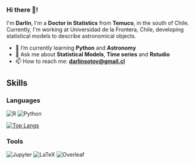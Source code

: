 ### Hi there 👋!
I'm **Darlin**, I'm a **Doctor in Statistics** from **Temuco**, in the south of Chile. Currently, I'm working at Universidad de la Frontera, Chile,  developing statistical models to describe astronomical objects.

- 🌱 I’m currently learning **Python** and **Astronomy**
- 💬 Ask me about **Statistical Models**, **Time series** and **Rstudio**
- 📫 How to reach me: **darlinsotov@gmail.cl**

## Skills
### Languages
![R](https://img.shields.io/badge/RStudio-75AADB?style=for-the-badge&logo=RStudio&logoColor=white)
![Python](https://img.shields.io/badge/Python-FFD43B?style=for-the-badge&logo=python&logoColor=darkgreen)

[![Top Langs](https://github-readme-stats.vercel.app/api/top-langs/?username=darlinsoto&layout=compact)](https://github.com/anuraghazra/github-readme-stats)

### Tools
![Jupyter](https://img.shields.io/badge/Jupyter-F37626.svg?&style=for-the-badge&logo=Jupyter&logoColor=white)
![LaTeX](https://img.shields.io/badge/LaTeX-47A141?style=for-the-badge&logo=LaTeX&logoColor=white)
![Overleaf](https://img.shields.io/badge/Overleaf-47A141?style=for-the-badge&logo=Overleaf&logoColor=white)

<!--


### Frameworks and libraries
![Tensorflow](https://img.shields.io/badge/Tensorflow-FF6F00?style=for-the-badge&logo=Tensorflow&logoColor=white)
![Pandas](https://img.shields.io/badge/Pandas-2C2D72?style=for-the-badge&logo=pandas&logoColor=white)
![Numba](https://img.shields.io/badge/Numba-00A3E0?style=for-the-badge&logo=Numba&logoColor=white)
![FastAPI](https://img.shields.io/badge/fastapi-109989?style=for-the-badge&logo=FASTAPI&logoColor=white)
![Flask](https://img.shields.io/badge/Flask-000000?style=for-the-badge&logo=flask&logoColor=white)
![Django](https://img.shields.io/badge/Django-092E20?style=for-the-badge&logo=django&logoColor=white)
![Angular](https://img.shields.io/badge/Angular-DD0031?style=for-the-badge&logo=angular&logoColor=white)

![R](https://img.shields.io/badge/R-007ACC?style=for-the-badge&logo=typescript&logoColor=white)
![R](https://img.shields.io/badge/R-F7DF1E?style=for-the-badge&logo=javascript&logoColor=black)


[![Darlin's GitHub stats](https://github-readme-stats.vercel.app/api?username=darlinsoto&count_private=true&show_icons=true&hide_rank=true&include_all_commits=true)](https://github.com/anuraghazra/github-readme-stats) 


**DarlinSoto/darlinsoto** is a ✨ _special_ ✨ repository because its `README.md` (this file) appears on your GitHub profile.

Here are some ideas to get you started:

- 🔭 I’m currently working on ...
- 🌱 I’m currently learning ...
- 👯 I’m looking to collaborate on ...
- 🤔 I’m looking for help with ...
- 💬 Ask me about ...
- 📫 How to reach me: ...
- 😄 Pronouns: ...
- ⚡ Fun fact: ...
-->
